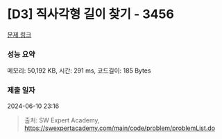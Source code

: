 # [D3] 직사각형 길이 찾기 - 3456 

[문제 링크](https://swexpertacademy.com/main/code/problem/problemDetail.do?contestProbId=AWFPmsqqALwDFAV0) 

### 성능 요약

메모리: 50,192 KB, 시간: 291 ms, 코드길이: 185 Bytes

### 제출 일자

2024-06-10 23:16



> 출처: SW Expert Academy, https://swexpertacademy.com/main/code/problem/problemList.do